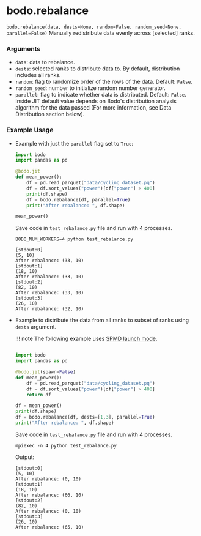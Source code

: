 # bodo.rebalance

`bodo.rebalance(data, dests=None, random=False, random_seed=None, parallel=False)` 
Manually redistribute data evenly across [selected] ranks.

### Arguments
    
- ``data``: data to rebalance.
- ``dests``: selected ranks to distribute data to. By default, distribution includes all ranks.
- ``random``: flag to randomize order of the rows of the data. Default: `False`.
- ``random_seed``: number to initialize random number generator.
- ``parallel``: flag to indicate whether data is distributed. Default: `False`. Inside JIT default value depends on Bodo's distribution analysis algorithm for the data passed (For more information, see Data Distribution section below).

### Example Usage 

- Example with just the `parallel` flag set to `True`:
 
    ```py
    import bodo
    import pandas as pd
    
    @bodo.jit
    def mean_power():
        df = pd.read_parquet("data/cycling_dataset.pq")
        df = df.sort_values("power")[df["power"] > 400]
        print(df.shape)
        df = bodo.rebalance(df, parallel=True)
        print("After rebalance: ", df.shape)
    
    mean_power()
    ```

    Save code in ``test_rebalance.py`` file and run with 4 processes.
    
    ```shell
    BODO_NUM_WORKERS=4 python test_rebalance.py
    ```
    
    ```console
    [stdout:0]
    (5, 10)
    After rebalance: (33, 10)
    [stdout:1]
    (18, 10)
    After rebalance: (33, 10)
    [stdout:2]
    (82, 10)
    After rebalance: (33, 10)
    [stdout:3]
    (26, 10)
    After rebalance: (32, 10)
    ```

- Example to distribute the data from all ranks to subset of ranks using ``dests`` argument.

    !!! note
        The following example uses [SPMD launch mode](../../bodo_parallelism/bodo_parallelism_basics.md#spmd).


    ```py
    
    import bodo
    import pandas as pd
    
    @bodo.jit(spawn=False)
    def mean_power():
        df = pd.read_parquet("data/cycling_dataset.pq")
        df = df.sort_values("power")[df["power"] > 400]
        return df
    
    df = mean_power()
    print(df.shape)
    df = bodo.rebalance(df, dests=[1,3], parallel=True)
    print("After rebalance: ", df.shape)
    ```
    Save code in ``test_rebalance.py`` file and run with 4 processes.
    
    ```shell
    mpiexec -n 4 python test_rebalance.py
    ```
    
    Output:
    
    ```console
    [stdout:0]
    (5, 10)
    After rebalance: (0, 10)
    [stdout:1]
    (18, 10)
    After rebalance: (66, 10)
    [stdout:2]
    (82, 10)
    After rebalance: (0, 10)
    [stdout:3]
    (26, 10)
    After rebalance: (65, 10)
    ```

